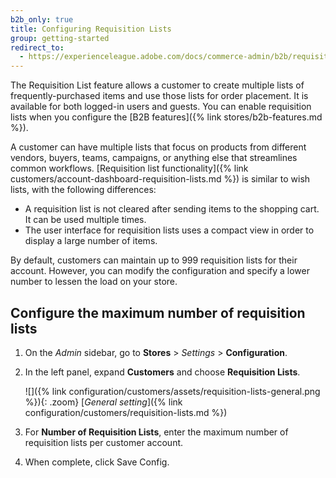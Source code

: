 ```yaml
---
b2b_only: true
title: Configuring Requisition Lists
group: getting-started
redirect_to:
  - https://experienceleague.adobe.com/docs/commerce-admin/b2b/requisition-lists/configure-requisition-lists.html
---
```


The Requisition List feature allows a customer to create multiple lists of frequently-purchased items and use those lists for order placement. It is available for both logged-in users and guests. You can enable requisition lists when you configure the [B2B features]({% link stores/b2b-features.md %}).

A customer can have multiple lists that focus on products from different vendors, buyers, teams, campaigns, or anything else that streamlines common workflows. [Requisition list functionality]({% link customers/account-dashboard-requisition-lists.md %}) is similar to wish lists, with the following differences:

- A requisition list is not cleared after sending items to the shopping cart. It can be used multiple times.
- The user interface for requisition lists uses a compact view in order to display a large number of items.

By default, customers can maintain up to 999 requisition lists for their account. However, you can modify the configuration and specify a lower number to lessen the load on your store.

## Configure the maximum number of requisition lists

1. On the _Admin_ sidebar, go to **Stores** > _Settings_ > **Configuration**.

1. In the left panel, expand **Customers** and choose **Requisition Lists**.

   ![]({% link configuration/customers/assets/requisition-lists-general.png %}){: .zoom}
   [_General setting_]({% link configuration/customers/requisition-lists.md %})

1. For **Number of Requisition Lists**, enter the maximum number of requisition lists per customer account.

1. When complete, click <span class="btn">Save Config</span>.
